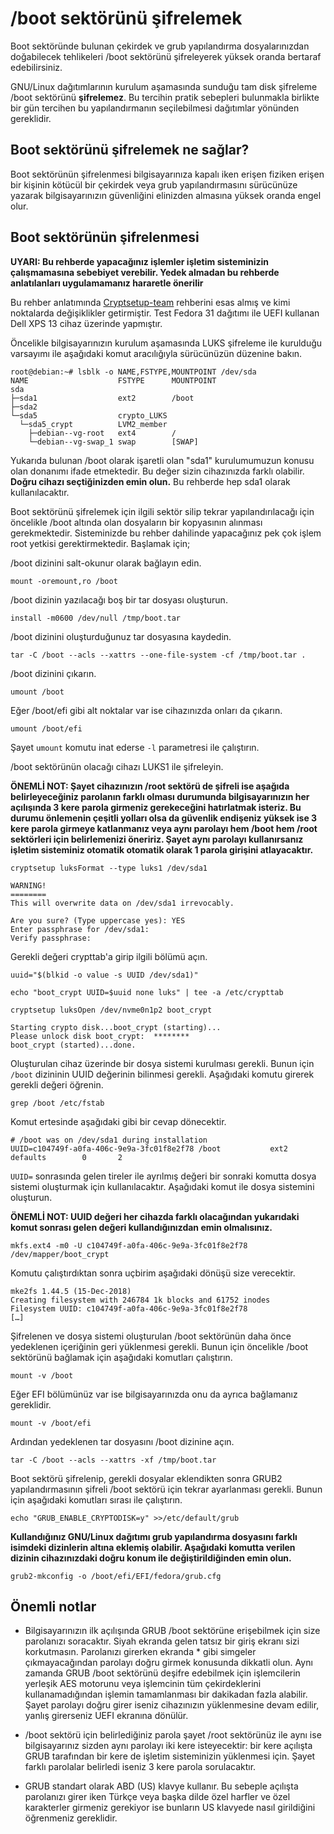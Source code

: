 # /boot sektörünü şifrelemek

<!-- toc -->

Boot sektöründe bulunan çekirdek ve grub yapılandırma dosyalarınızdan doğabilecek tehlikeleri /boot sektörünü şifreleyerek yüksek oranda bertaraf edebilirsiniz.

GNU/Linux dağıtımlarının kurulum aşamasında sunduğu tam disk şifreleme /boot sektörünü **şifrelemez**. Bu tercihin pratik sebepleri bulunmakla birlikte bir gün tercihen bu yapılandırmanın seçilebilmesi dağıtımlar yönünden gereklidir.

## Boot sektörünü şifrelemek ne sağlar?

Boot sektörünün şifrelenmesi bilgisayarınıza kapalı iken erişen fiziken erişen bir kişinin kötücül bir çekirdek veya grub yapılandırmasını sürücünüze yazarak bilgisayarınızın güvenliğini elinizden almasına yüksek oranda engel olur. 

## Boot sektörünün şifrelenmesi

**UYARI: Bu rehberde yapacağınız işlemler işletim sisteminizin çalışmamasına sebebiyet verebilir. Yedek almadan bu rehberde anlatılanları uygulamamanız hararetle önerilir**

Bu rehber anlatımında [Cryptsetup-team](https://cryptsetup-team.pages.debian.net/cryptsetup/encrypted-boot.html) rehberini esas almış ve kimi noktalarda değişiklikler getirmiştir. Test Fedora 31 dağıtımı ile UEFI kullanan Dell XPS 13 cihaz üzerinde yapmıştır.

Öncelikle bilgisayarınızın kurulum aşamasında LUKS şifreleme ile kurulduğu varsayımı ile aşağıdaki komut aracılığıyla sürücünüzün düzenine bakın.

```
root@debian:~# lsblk -o NAME,FSTYPE,MOUNTPOINT /dev/sda
NAME                    FSTYPE      MOUNTPOINT
sda
├─sda1                  ext2        /boot
├─sda2
└─sda5                  crypto_LUKS
  └─sda5_crypt          LVM2_member
    ├─debian--vg-root   ext4        /
    └─debian--vg-swap_1 swap        [SWAP]
```
Yukarıda bulunan /boot olarak işaretli olan "sda1" kurulumumuzun konusu olan donanımı ifade etmektedir. Bu değer sizin cihazınızda farklı olabilir. **Doğru cihazı seçtiğinizden emin olun.** Bu rehberde hep sda1 olarak kullanılacaktır.

Boot sektörünü şifrelemek için ilgili sektör silip tekrar yapılandırılacağı için öncelikle /boot altında olan dosyaların bir kopyasının alınması gerekmektedir. Sisteminizde bu rehber dahilinde yapacağınız pek çok işlem root yetkisi gerektirmektedir. Başlamak için;

/boot dizinini salt-okunur olarak bağlayın edin.

`mount -oremount,ro /boot`

/boot dizinin yazılacağı boş bir tar dosyası oluşturun.

`install -m0600 /dev/null /tmp/boot.tar`

/boot dizinini oluşturduğunuz tar dosyasına kaydedin.

`tar -C /boot --acls --xattrs --one-file-system -cf /tmp/boot.tar .`

/boot dizinini çıkarın.

`umount /boot`

Eğer /boot/efi gibi alt noktalar var ise cihazınızda onları da çıkarın.

`umount /boot/efi`

Şayet `umount` komutu inat ederse `-l` parametresi ile çalıştırın.

/boot sektörünün olacağı cihazı LUKS1 ile şifreleyin.

**ÖNEMLİ NOT: Şayet cihazınızın /root sektörü de şifreli ise aşağıda belirleyeceğiniz parolanın farklı olması durumunda bilgisayarınızın her açılışında 3 kere parola girmeniz gerekeceğini hatırlatmak isteriz. Bu durumu önlemenin çeşitli yolları olsa da güvenlik endişeniz yüksek ise 3 kere parola girmeye katlanmanız veya aynı parolayı hem /boot hem /root sektörleri için belirlemenizi öneririz. Şayet aynı parolayı kullanırsanız işletim sisteminiz otomatik otomatik olarak 1 parola girişini atlayacaktır.**


`cryptsetup luksFormat --type luks1 /dev/sda1`


```
WARNING!
========
This will overwrite data on /dev/sda1 irrevocably.

Are you sure? (Type uppercase yes): YES
Enter passphrase for /dev/sda1:
Verify passphrase:
```
Gerekli değeri crypttab'a girip ilgili bölümü açın.

`uuid="$(blkid -o value -s UUID /dev/sda1)"`

`echo "boot_crypt UUID=$uuid none luks" | tee -a /etc/crypttab`

`cryptsetup luksOpen /dev/nvme0n1p2 boot_crypt`


```
Starting crypto disk...boot_crypt (starting)...
Please unlock disk boot_crypt:  ********
boot_crypt (started)...done.

```

Oluşturulan cihaz üzerinde bir dosya sistemi kurulması gerekli. Bunun için `/boot` dizininin UUID değerinin bilinmesi gerekli. Aşağıdaki komutu girerek gerekli değeri öğrenin.

`grep /boot /etc/fstab`

Komut ertesinde aşağıdaki gibi bir cevap dönecektir.

```
# /boot was on /dev/sda1 during installation
UUID=c104749f-a0fa-406c-9e9a-3fc01f8e2f78 /boot           ext2    defaults        0       2
```

`UUID=` sonrasında gelen tireler ile ayrılmış değeri bir sonraki komutta dosya sistemi oluşturmak için kullanılacaktır. Aşağıdaki komut ile dosya sistemini oluşturun.

**ÖNEMLİ NOT: UUID değeri her cihazda farklı olacağından yukarıdaki komut sonrası gelen değeri kullandığınızdan emin olmalısınız.**

`mkfs.ext4 -m0 -U c104749f-a0fa-406c-9e9a-3fc01f8e2f78 /dev/mapper/boot_crypt`

Komutu çalıştırdıktan sonra uçbirim aşağıdaki dönüşü size verecektir.

```
mke2fs 1.44.5 (15-Dec-2018)
Creating filesystem with 246784 1k blocks and 61752 inodes
Filesystem UUID: c104749f-a0fa-406c-9e9a-3fc01f8e2f78
[…]
```

Şifrelenen ve dosya sistemi oluşturulan /boot sektörünün daha önce yedeklenen içeriğinin geri yüklenmesi gerekli. Bunun için öncelikle /boot sektörünü bağlamak için aşağıdaki komutları çalıştırın.

`mount -v /boot`

Eğer EFI bölümünüz var ise bilgisayarınızda onu da ayrıca bağlamanız gereklidir.

`mount -v /boot/efi`

Ardından yedeklenen tar dosyasını /boot dizinine açın.

`tar -C /boot --acls --xattrs -xf /tmp/boot.tar`

Boot sektörü şifrelenip, gerekli dosyalar eklendikten sonra GRUB2 yapılandırmasının şifreli /boot sektörü için tekrar ayarlanması gerekli. Bunun için aşağıdaki komutları sırası ile çalıştırın.

`echo "GRUB_ENABLE_CRYPTODISK=y" >>/etc/default/grub`

**Kullandığınız GNU/Linux dağıtımı grub yapılandırma dosyasını farklı isimdeki dizinlerin altına eklemiş olabilir. Aşağıdaki komutta verilen dizinin cihazınızdaki doğru konum ile değiştirildiğinden emin olun.**

`grub2-mkconfig -o /boot/efi/EFI/fedora/grub.cfg`

## Önemli notlar

* Bilgisayarınızın ilk açılışında GRUB /boot sektörüne erişebilmek için size parolanızı soracaktır. Siyah ekranda gelen tatsız bir giriş ekranı sizi korkutmasın. Parolanızı girerken ekranda * gibi simgeler çıkmayacağından parolayı doğru girmek konusunda dikkatli olun. Aynı zamanda GRUB /boot sektörünü deşifre edebilmek için işlemcilerin yerleşik AES motorunu veya işlemcinin tüm çekirdeklerini kullanamadığından işlemin tamamlanması bir dakikadan fazla alabilir. Şayet parolayı doğru girer iseniz cihazınızın yüklenmesine devam edilir, yanlış girerseniz UEFI ekranına dönülür.

* /boot sektörü için belirlediğiniz parola şayet /root sektörünüz ile aynı ise bilgisayarınız sizden aynı parolayı iki kere isteyecektir: bir kere açılışta GRUB tarafından bir kere de işletim sisteminizin yüklenmesi için. Şayet farklı parolalar belirledi iseniz 3 kere parola sorulacaktır.

* GRUB standart olarak ABD (US) klavye kullanır. Bu sebeple açılışta parolanızı girer iken Türkçe veya başka dilde özel harfler ve özel karakterler girmeniz gerekiyor ise bunların US klavyede nasıl girildiğini öğrenmeniz gereklidir.
